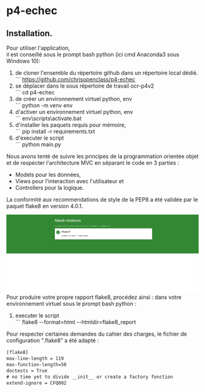 # p4-echec

## Installation.

Pour utiliser l'application,   
il est conseillé sous le prompt bash python (ici cmd Anaconda3 sous Windows 10):  

1. de cloner l'ensemble du répertoire github dans un répertoire local dédié.  
        ``` https://github.com/chrisopenclass/p4-echec
2. se déplacer dans le sous répertoire de travail ocr-p4v2  
        ``` cd p4-echec
3. de créer un environnement virtuel python, env  
        ``` python -m venv env  
4. d'activer un environnement virtuel python, env  
        ``` env\scripts\activate.bat  
5. d'installer les paquets requis pour mémoire,   
        ``` pip install -r requirements.txt  
6. d'executer le script  
        ``` python main.py  

Nous avons tenté de suivre les principes de la programmation orientée objet et de respecter l'architecture MVC en séparant le code en 3 parties :   
* Models pour les données,  
* Views pour l'interaction avec l'utilisateur et  
* Controllers pour la logique.  
  
La conformité aux recommendations de style de la PEP8 a été validée par le paquet flake8 en version 4.0.1.  

![](flake-report.png)  
Pour produire votre propre rapport flake8, procédez ainsi :
dans votre environnement virtuel sous le prompt bash python :  
1. executer le script  
        ``` flake8 --format=html --htmldir=flake8_report  
  
Pour respecter certaines demandes du cahier des charges, le fichier de configuration ".flake8" a été adapté :  
```
[flake8]
max-line-length = 119
max-function-length=50
doctests = True
# no time yet to divide __init__ or create a factory fonction
extend-ignore = CFQ002 
```  
